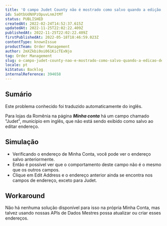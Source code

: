 ```yaml
---
title: 'O campo Judet County não é mostrado como salvo quando a edição de endereço na Romênia minha conta.'
id: 5aOtbUdNXPzOpuvLnmJtMf
status: PUBLISHED
createdAt: 2022-02-24T14:52:37.615Z
updatedAt: 2022-11-25T22:02:22.409Z
publishedAt: 2022-11-25T22:02:22.409Z
firstPublishedAt: 2022-05-18T18:46:59.023Z
contentType: knownIssue
productTeam: Order Management
author: 2mXZkbi0oi061KicTExNjo
tag: Order Management
slug: o-campo-judet-county-nao-e-mostrado-como-salvo-quando-a-edicao-de-endereco-na-romenia-minha-conta
locale: pt
kiStatus: Backlog
internalReference: 394658
---
```


## Sumário

<div class="alert alert-info">
  <p>Este problema conhecido foi traduzido automaticamente do inglês.</p>
</div>


Para lojas da Romênia na página _**Minha conta**_ há um campo chamado "Judet", município em inglês, que não está sendo exibido como salvo ao editar endereço.



## Simulação



- Verificando o endereço de Minha Conta, você pode ver o endereço salvo anteriormente.
- Então é possível ver que o comportamento deste campo não é o mesmo que os outros campos.
- Clique em Edit Address e o endereço anterior ainda se encontra nos campos de endereço, exceto para Judet.



## Workaround


Não há nenhuma solução disponível para isso na própria Minha Conta, mas talvez usando nossas APIs de Dados Mestres possa atualizar ou criar esses endereços.


